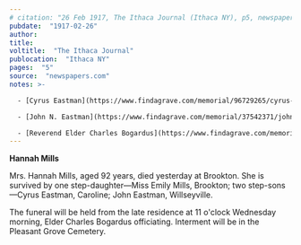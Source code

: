 ```yaml
---
# citation: "26 Feb 1917, The Ithaca Journal (Ithaca NY), p5, newspapers.com" 
pubdate:  "1917-02-26"
author: 
title: 
voltitle:  "The Ithaca Journal"
publocation:  "Ithaca NY"
pages:  "5"
source:  "newspapers.com"
notes: >-

  - [Cyrus Eastman](https://www.findagrave.com/memorial/96729265/cyrus-eastman) (15 May 1843 to 29 Mar 1917). According to his entry on findagrave.com "A Soldier of the Grand Army of the Republic. Cyrus Enlisted as a Private on 4 January 1864 at the age of 20 and served in Company F, 16th Heavy Artillery Regiment New York. He Mustered Out on 8 Jun 1865 at Fort Monroe, VA."

  - [John N. Eastman](https://www.findagrave.com/memorial/37542371/john-n-eastman) (May 1835 to 24 May 1921). 

  - [Reverend Elder Charles Bogardus](https://www.findagrave.com/memorial/98809451/charles-bogardus) (19 Nov 1843 to 12 Oct 1925). Reverend Bogardus was a Baptist minister residing in Brookton. "For 20 or more years he was pastor of five churches visiting them once each month." (17 Oct 1925, The Ithaca Journal, Ithaca NY, p5.) "He was one of the best known clergymen in this section and many couples now residing here, began their married life with his blessing. He was also called upon to officiate at many funerals. He was well-known as Elder Bogardus." (12 Oct 1925, The Ithaca Journal, Ithaca NY, p5.)
---
```

**Hannah Mills**

Mrs. Hannah Mills, aged 92 years, died yesterday at Brookton. She is survived by one step-daughter—Miss Emily Mills, Brookton; two step-sons—Cyrus Eastman, Caroline; John Eastman, Willseyville. 

The funeral will be held from the late residence at 11 o'clock Wednesday morning, Elder Charles Bogardus officiating. Interment will be in the Pleasant Grove Cemetery.
